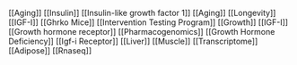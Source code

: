 [[Aging]]
[[Insulin]]
[[Insulin-like growth factor 1]]
[[Aging]]
[[Longevity]]
[[IGF-I]]
[[Ghrko Mice]]
[[Intervention Testing Program]]
[[Growth]]
[[IGF-I]]
[[Growth hormone receptor]]
[[Pharmacogenomics]]
[[Growth Hormone Deficiency]]
[[Igf-i Receptor]]
[[Liver]]
[[Muscle]]
[[Transcriptome]]
[[Adipose]]
[[Rnaseq]]
